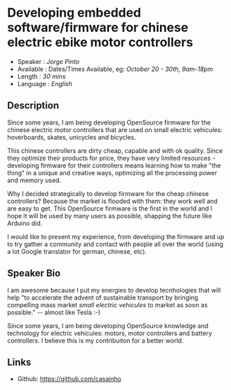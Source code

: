 Developing embedded software/firmware for chinese electric ebike motor controllers 
========================

* Speaker   : *Jorge Pinto*
* Available : Dates/Times Available, eg: *October 20 - 30th, 9am-18pm* 
* Length    : *30 mins*
* Language  : *English*

Description
-----------

Since some years, I am being developing OpenSource firmware for the chinese electric motor controllers that are used on small electric vehicules: hoverboards, skates, unicycles and bicycles.

This chinese controllers are dirty cheap, capable and with ok quality. Since they optimize their products for price, they have very limited resources - developing firmware for their controllers means learning how to make "the thing" in a unique and creative ways, optimizing all the processing power and memory used.

Why I decided strategically to develop firmware for the cheap chinese controllers? Because the market is flooded with them: they work well and are easy to get. This OpenSource firmware is the first in the world and I hope it will be used by many users as possible, shapping the future like Arduino did.

I would like to present my experience, from developing the firmware and up to try gather a community and contact with people all over the world (using a lot Google translator for german, chinese, etc).

Speaker Bio
-----------

I am awesome because I put my energies to develop tecnhologies that will help "to accelerate the advent of sustainable transport by bringing compelling mass market _small electric vehicules_ to market as soon as possible." -- almost like Tesla :-)

Since some years, I am being developing OpenSource knowledge and technology for electric vehicules: motors, motor controllers and battery controllers. I believe this is my contribuiton for a better world.


Links
-----

* Github: https://github.com/casainho
